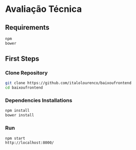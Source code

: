 # Avaliação Técnica

## Requirements

```bash
npm
bower

```

## First Steps 

### Clone Repository

```bash
git clone https://github.com/italolourenco/baixoufrontend
cd baixoufrontend

```

### Dependencies Installations

```bash
npm install
bower install

```

### Run

```bash
npm start
http://localhost:8000/
```